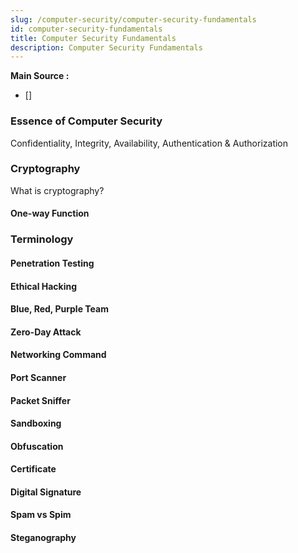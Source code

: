 ```yaml
---
slug: /computer-security/computer-security-fundamentals
id: computer-security-fundamentals
title: Computer Security Fundamentals
description: Computer Security Fundamentals
---
```


**Main Source :**

- []

### Essence of Computer Security

Confidentiality, Integrity, Availability, Authentication & Authorization

### Cryptography

What is cryptography?

#### One-way Function

### Terminology

#### Penetration Testing

#### Ethical Hacking

#### Blue, Red, Purple Team

#### Zero-Day Attack

#### Networking Command

#### Port Scanner

#### Packet Sniffer

#### Sandboxing

#### Obfuscation

#### Certificate

#### Digital Signature

#### Spam vs Spim

#### Steganography
